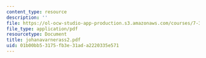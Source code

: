 ```yaml
---
content_type: resource
description: ''
file: https://ol-ocw-studio-app-production.s3.amazonaws.com/courses/7-349-biological-computing-at-the-crossroads-of-engineering-and-science-spring-2005/01b00bb53175fb3e31ada2220335e571_johanavarnerass2.pdf
file_type: application/pdf
resourcetype: Document
title: johanavarnerass2.pdf
uid: 01b00bb5-3175-fb3e-31ad-a2220335e571
---
```

